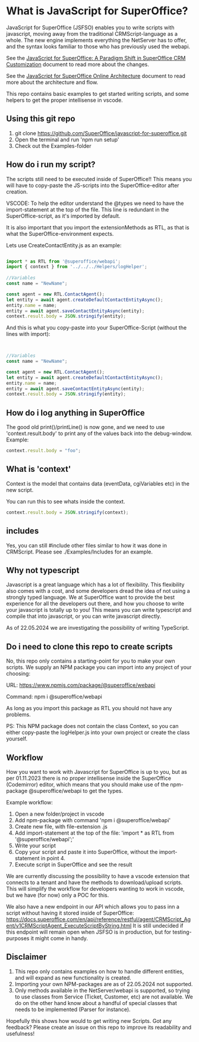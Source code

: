 # What is JavaScript for SuperOffice?

JavaScript for SuperOffice (JSFSO) enables you to write scripts with javascript, moving away from the traditional CRMScript-language as a whole.
The new engine implements everything the NetServer has to offer, and the syntax looks familiar to those who has previously used the webapi.

See the [JavaScript for SuperOffice: A Paradigm Shift in SuperOffice CRM Customization](./docs/index.md) document to read more about the changes.

See the [JavaScript for SuperOffice Online Architecture](./docs/online-architecture.md) document to read more about the architecture and flow.

This repo contains basic examples to get started writing scripts, and some helpers to get the proper intellisense in vscode.

## Using this git repo

1. git clone <https://github.com/SuperOffice/javascript-for-superoffice.git>
2. Open the terminal and run 'npm run setup'
3. Check out the Examples-folder

## How do i run my script?

The scripts still need to be executed inside of SuperOffice!! This means you will have to copy-paste the JS-scripts into the SuperOffice-editor after creation.

VSCODE:
To help the editor understand the @types we need to have the import-statement at the top of the file. This line is redundant in the SuperOffice-script, as it's imported by default.

It is also important that you import the extensionMethods as RTL, as that is what the SuperOffice-environment expects.

Lets use CreateContactEntity.js as an example:
<!-- START:.js -->
```javascript

import * as RTL from '@superoffice/webapi';
import { context } from '../../../Helpers/logHelper';
    
//Variables
const name = "NewName";

const agent = new RTL.ContactAgent();
let entity = await agent.createDefaultContactEntityAsync();
entity.name = name;
entity = await agent.saveContactEntityAsync(entity);
context.result.body = JSON.stringify(entity);

```
<!-- END:.js -->

And this is what you copy-paste into your SuperOffice-Script (without the lines with import):
<!-- START:.crmscript -->
```javascript

    
//Variables
const name = "NewName";

const agent = new RTL.ContactAgent();
let entity = await agent.createDefaultContactEntityAsync();
entity.name = name;
entity = await agent.saveContactEntityAsync(entity);
context.result.body = JSON.stringify(entity);

```
<!-- END:.crmscript -->

## How do i log anything in SuperOffice

The good old print()/printLine() is now gone, and we need to use 'context.result.body' to print any of the values back into the debug-window.
Example:

```javascript
context.result.body = "foo";
```

## What is 'context'

Context is the model that contains data (eventData, cgiVariables etc) in the new script.

You can run this to see whats inside the context.

```javascript
context.result.body = JSON.stringify(context);
```

## includes

Yes, you can still #include other files similar to how it was done in CRMScript. Please see ./Examples/Includes for an example.

## Why not typescript

Javascript is a great language which has a lot of flexibility. This flexibility also comes with a cost, and some developers dread the idea of not using a strongly typed language.
We at SuperOffice want to provide the best experience for all the developers out there, and how you choose to write your javascript is totally up to you! This means you can write typescript and compile that into javascript, or you can write javascript directly.

As of 22.05.2024 we are investigating the possibility of writing TypeScript.

## Do i need to clone this repo to create scripts

No, this repo only contains a starting-point for you to make your own scripts.
We supply an NPM package you can import into any project of your choosing:

URL: <https://www.npmjs.com/package/@superoffice/webapi>

Command: npm i @superoffice/webapi

As long as you import this package as RTL you should not have any problems.

PS: This NPM package does not contain the class Context, so you can either copy-paste the logHelper.js into your own project or create the class yourself.

## Workflow

How you want to work with Javascript for SuperOffice is up to you, but as per 01.11.2023 there is no proper intellisense inside the SuperOffice (Codemirror) editor, which means that you should make use of the npm-package @superoffice/webapi to get the types.

Example workflow:

1. Open a new folder/project in vscode
2. Add npm-package with command 'npm i @superoffice/webapi'
3. Create new file, with file-extension .js
4. Add import-statement at the top of the file: 'import * as RTL from '@superoffice/webapi';'
5. Write your script
6. Copy your script and paste it into SuperOffice, without the import-statement in point 4.
7. Execute script in SuperOffice and see the result

We are currently discussing the possibility to have a vscode extension that connects to a tenant and have the methods to download/upload scripts. This will simplify the workflow for developers wanting to work in vscode, but we have (for now) only a POC for this.

We also have a new endpoint in our API which allows you to pass inn a script without having it stored inside of SuperOffice:
<https://docs.superoffice.com/en/api/reference/restful/agent/CRMScript_Agent/v1CRMScriptAgent_ExecuteScriptByString.html>
It is still undecided if this endpoint will remain open when JSFSO is in production, but for testing-purposes it might come in handy.

## Disclaimer

1. This repo only contains examples on how to handle different entities, and will expand as new functionality is created.
2. Importing your own NPM-packages are as of 22.05.2024 not supported.
3. Only methods available in the NetServer/webapi is supported, so trying to use classes from Service (Ticket, Customer, etc) are not available. We do on the other hand know about a handful of special classes that needs to be implemented (Parser for instance). 

Hopefully this shows how would to get writing new Scripts. Got any feedback? Please create an issue on this repo to improve its readability and usefulness!
